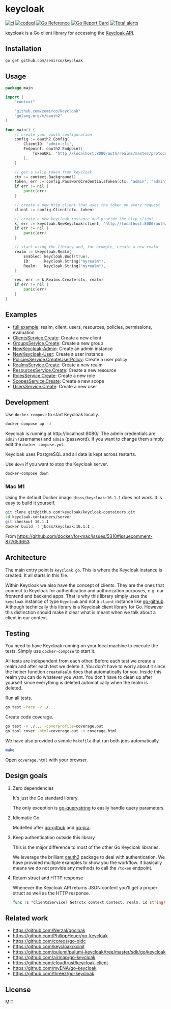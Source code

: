 
# keycloak

[![ci](https://github.com/zemirco/keycloak/workflows/ci/badge.svg)](https://github.com/zemirco/keycloak/actions/workflows/ci.yml)
[![codeql](https://github.com/zemirco/keycloak/workflows/codeql/badge.svg)](https://github.com/zemirco/keycloak/actions/workflows/codeql.yml)
[![Go Reference](https://pkg.go.dev/badge/github.com/zemirco/keycloak.svg)](https://pkg.go.dev/github.com/zemirco/keycloak)
[![Go Report Card](https://goreportcard.com/badge/github.com/zemirco/keycloak)](https://goreportcard.com/report/github.com/zemirco/keycloak)
[![Total alerts](https://img.shields.io/lgtm/alerts/g/zemirco/keycloak.svg?logo=lgtm&logoWidth=18)](https://lgtm.com/projects/g/zemirco/keycloak/alerts/)

keycloak is a Go client library for accessing the [Keycloak API](https://www.keycloak.org/docs-api/12.0/rest-api/index.html).

## Installation

```bash
go get github.com/zemirco/keycloak
```

## Usage

```go
package main

import (
    "context"

    "github.com/zemirco/keycloak"
    "golang.org/x/oauth2"
)

func main() {
    // create your oauth configuration
    config := oauth2.Config{
        ClientID: "admin-cli",
        Endpoint: oauth2.Endpoint{
            TokenURL: "http://localhost:8080/auth/realms/master/protocol/openid-connect/token",
        },
    }

    // get a valid token from keycloak
    ctx := context.Background()
    token, err := config.PasswordCredentialsToken(ctx, "admin", "admin")
    if err != nil {
        panic(err)
    }

    // create a new http client that uses the token on every request
    client := config.Client(ctx, token)

    // create a new keycloak instance and provide the http client
    k, err := keycloak.NewKeycloak(client, "http://localhost:8080/auth/")
    if err != nil {
        panic(err)
    }

    // start using the library and, for example, create a new realm
    realm := &keycloak.Realm{
        Enabled: keycloak.Bool(true),
        ID:      keycloak.String("myrealm"),
        Realm:   keycloak.String("myrealm"),
    }

    res, err := k.Realms.Create(ctx, realm)
    if err != nil {
        panic(err)
    }
}
```

## Examples

- [full example](https://github.com/zemirco/keycloak/blob/main/example_full_test.go): realm, client, users, resources, policies, permissions, evaluation
- [ClientsService.Create](https://pkg.go.dev/github.com/zemirco/keycloak#example-ClientsService.Create): Create a new client
- [GroupsService.Create](https://pkg.go.dev/github.com/zemirco/keycloak#example-GroupsService.Create): Create a new group
- [NewKeycloak-Admin](https://pkg.go.dev/github.com/zemirco/keycloak#example-NewKeycloak-Admin): Create an admin instance
- [NewKeycloak-User](https://pkg.go.dev/github.com/zemirco/keycloak#example-NewKeycloak-User): Create a user instance
- [PoliciesService.CreateUserPolicy](https://pkg.go.dev/github.com/zemirco/keycloak#example-PoliciesService.CreateUserPolicy): Create a user policy
- [RealmsService.Create](https://pkg.go.dev/github.com/zemirco/keycloak#example-RealmsService.Create): Create a new realm
- [ResourcesService.Create](https://pkg.go.dev/github.com/zemirco/keycloak#example-ResourcesService.Create): Create a new resource
- [RolesService.Create](https://pkg.go.dev/github.com/zemirco/keycloak#example-RolesService.Create): Create a new role
- [ScopesService.Create](https://pkg.go.dev/github.com/zemirco/keycloak#example-ScopesService.Create): Create a new scope
- [UsersService.Create](https://pkg.go.dev/github.com/zemirco/keycloak#example-UsersService.Create): Create a new user

## Development

Use `docker-compose` to start Keycloak locally.

```bash
docker-compose up -d
```

Keycloak is running at http://localhost:8080/. The admin credentials are `admin` (username) and `admin` (password). If you want to change them simply edit the `docker-compose.yml`.

Keycloak uses PostgreSQL and all data is kept across restarts.

Use `down` if you want to stop the Keycloak server.

```bash
docker-compose down
```

### Mac M1

Using the default Docker image `jboss/keycloak:16.1.1` does not work. It is easy to build it yourself.

```bash
git clone git@github.com:keycloak/keycloak-containers.git
cd keycloak-containers/server
git checkout 16.1.1
docker build -t jboss/keycloak:16.1.1 .
```

From https://github.com/docker/for-mac/issues/5310#issuecomment-877653653.

## Architecture

The main entry point is `keycloak.go`. This is where the Keycloak instance is created. It all starts in this file.

Within Keycloak we also have the concept of clients. They are the ones that connect to Keycloak for authentication and authorization purposes, e.g. our frontend and backend apps. That is why this library simply uses the `keycloak` instance of type `Keycloak` and not a `client` instance like [go-github](https://github.com/google/go-github). Although technically this library is a Keycloak client library for Go. However this distinction should make it clear what is meant when we talk about a client in our context.

## Testing

You need to have Keycloak running on your local machine to execute the tests. Simply use `docker-compose` to start it.

All tests are independent from each other. Before each test we create a realm and after each test we delete it. You don't have to worry about it since the helper function `createRealm` does that automatically for you. Inside this realm you can do whatever you want. You don't have to clean up after yourself since everything is deleted automatically when the realm is deleted.

Run all tests.

```bash
go test -race -v ./...
```

Create code coverage.

```bash
go test -v ./... -coverprofile=coverage.out
go tool cover -html=coverage.out -o coverage.html
```

We have also provided a simple `Makefile` that run both jobs automatically.

```bash
make
```

Open `coverage.html` with your browser.

## Design goals

1. Zero dependencies

    It's just the Go standard library.

    The only exception is [go-querystring](https://github.com/google/go-querystring) to easily handle query parameters.

1. Idiomatic Go

    Modelled after [go-github](https://github.com/google/go-github) and [go-jira](https://github.com/andygrunwald/go-jira).

1. Keep authentication outside this library

    This is the major difference to most of the other Go Keycloak libraries.

    We leverage the brilliant [oauth2](https://github.com/golang/oauth2) package to deal with authentication. We have provided multiple examples to show you the workflow. It basically means we do not provide any methods to call the `/token` endpoint.

1. Return struct and HTTP response

    Whenever the Keycloak API returns JSON content you'll get a proper struct as well as the HTTP response.

    ```go
    func (s *ClientsService) Get(ctx context.Context, realm, id string) (*Client, *http.Response, error)
    ```

## Related work

- https://github.com/Nerzal/gocloak
- https://github.com/PhilippHeuer/go-keycloak
- https://github.com/coreos/go-oidc
- https://github.com/keycloak/kcinit
- https://github.com/pulumi/pulumi-keycloak/tree/master/sdk/go/keycloak
- https://github.com/airmap/go-keycloak
- https://github.com/cloudtrust/keycloak-client
- https://github.com/myENA/go-keycloak
- https://github.com/threez/go-keycloak

## License

MIT
